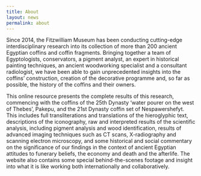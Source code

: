 ```yaml
---
title: About
layout: news
permalink: about
---
```

Since 2014, the Fitzwilliam Museum has been conducting cutting-edge interdisciplinary research into its collection of more than 200 
ancient Egyptian coffins and coffin fragments. Bringing together a team of Egyptologists, conservators, a pigment analyst, an expert in 
historical painting techniques, an ancient woodworking specialist and a consultant radiologist, we have been able to gain unprecedented 
insights into the coffins’ construction, creation of the decorative programme and, so far as possible, the history of the coffins and 
their owners.

This online resource presents the complete results of this research, commencing with the coffins of the 25th Dynasty ‘water pourer on 
the west of Thebes’, Pakepu, and the 21st Dynasty coffin set of Nespawershefyt. This includes full transliterations and translations of 
the hieroglyphic text, descriptions of the iconography, raw and interpreted results of the scientific analysis, including pigment analysis and wood identification, results of advanced imaging techniques such as CT scans, X-radiography and scanning electron microscopy, and some historical and social commentary on the significance of our findings in the context of ancient Egyptian attitudes to funerary beliefs, the economy and death and the afterlife. The website also contains some special behind-the-scenes footage and insight into what it is like working both internationally and collaboratively.
